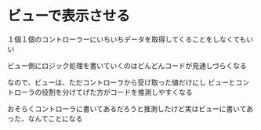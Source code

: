 # ビューで表示させる



１個１個のコントローラーにいちいちデータを取得してくることをしなくてもいい

ビュー側にロジック処理を書いていくのはどんどんコードが見通しづらくなる


なので、ビューは、ただコントローラから受け取った値だけにし
ビューとコントローラの役割を分けてげた方がコードを推測しやすくなる

おそらくコントローラに書いてあるだろうと推測したけど実はビューに書いてあった、なんてことになる